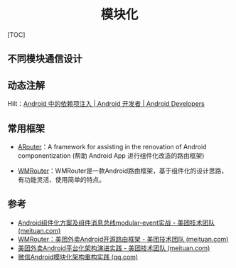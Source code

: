 <h1 align="center">模块化</h1>

[TOC]

## 不同模块通信设计





## 动态注解

Hilt：[Android 中的依赖项注入  | Android 开发者  | Android Developers](https://developer.android.com/training/dependency-injection?hl=zh-cn)



## 常用框架

* [ARouter](https://github.com/alibaba/ARouter)：A framework for assisting in the renovation of Android componentization (帮助 Android App 进行组件化改造的路由框架)

* [WMRouter](https://github.com/meituan/WMRouter)：WMRouter是一款Android路由框架，基于组件化的设计思路，有功能灵活、使用简单的特点。



## 参考

* [Android组件化方案及组件消息总线modular-event实战 - 美团技术团队 (meituan.com)](https://tech.meituan.com/2018/12/20/modular-event.html)
* [WMRouter：美团外卖Android开源路由框架 - 美团技术团队 (meituan.com)](https://tech.meituan.com/2018/08/23/meituan-waimai-android-open-source-routing-framework.html)
* [美团外卖Android平台化架构演进实践 - 美团技术团队 (meituan.com)](https://tech.meituan.com/2018/03/16/meituan-food-delivery-android-architecture-evolution.html)
* [微信Android模块化架构重构实践 (qq.com)](https://mp.weixin.qq.com/s/6Q818XA5FaHd7jJMFBG60w)


